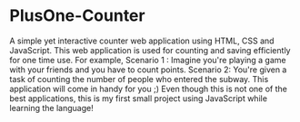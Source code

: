 # PlusOne-Counter
A simple yet interactive counter web application using HTML, CSS and JavaScript.
This web application is used for counting and saving efficiently for one time use. 
For example, Scenario 1 : Imagine you're playing a game with your friends and you have to count points.
Scenario 2: You're given a task of counting the number of people who entered the subway. This application will come in handy for you ;) 
Even though this is not one of the best applications, this is my first small project using JavaScript while learning the language!
